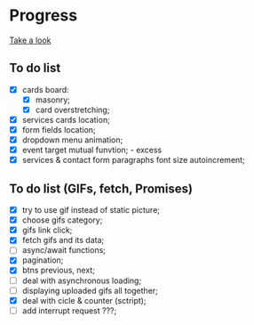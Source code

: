 # Progress

[Take a look](https://dariaazanovich.github.io/frontend-lab/workflow/landing-page/)

## To do list
- [x] cards board:
    - [x] masonry;
    - [x] card overstretching;
- [x] services cards location;
- [x] form fields location;
- [x] dropdown menu animation;
- [x] event target mutual funvtion; - excess
- [x] services & contact form paragraphs font size autoincrement;

## To do list (GIFs, fetch, Promises)
- [x] try to use gif instead of static picture;
- [x] choose gifs category;
- [x] gifs link click;
- [x] fetch gifs and its data;
- [ ] async/await functions;
- [x] pagination;
- [x] btns previous, next;
- [ ] deal with asynchronous loading;
- [ ] displaying uploaded gifs all together;
- [x] deal with cicle & counter (sctript);
- [ ] add interrupt request ???;